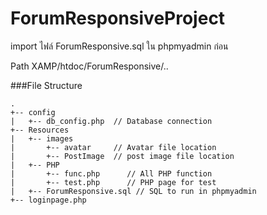 # ForumResponsiveProject
import ไฟล์ ForumResponsive.sql ใน phpmyadmin ก่อน

Path XAMP/htdoc/ForumResponsive/..


###File Structure 

```
.
+-- config
|   +-- db_config.php  // Database connection
+-- Resources
|   +-- images
|       +-- avatar     // Avatar file location
|       +-- PostImage  // post image file location
|   +-- PHP
|       +-- func.php      // All PHP function
|       +-- test.php      // PHP page for test
|   +-- ForumResponsive.sql // SQL to run in phpmyadmin 
+-- loginpage.php


```
